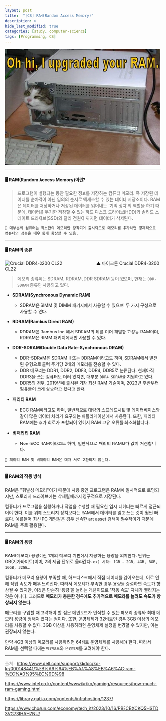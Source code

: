 ```yaml
---
layout: post
title:  "[CS] RAM(Random Access Memory)"
description: > 
hide_last_modified: true
categories: [study, computer-science]
tags: [Programming, CS]
---
```


![](../../../assets/img/blog/computer_science/ram.jpg)

-----
#### 🖥️ RAM(Random Access Memory)이란?

> 프로그램이 실행되는 동안 필요한 정보를 저장하는 컴퓨터 메모리. 즉 저장된 데이터를 순차적이 아닌 임의의 순서로 액세스할 수 있는 데이터 저장소이다. 
RAM은 데이터를 저장하거나 저장된 데이터를 읽어내는 ‘기억 장치’의 역할을 하기 때문에, 데이터를 무기한 저장할 수 있는 하드 디스크 드라이브(HDD)와 솔리드 스테이트 드라이브(SSD)와 달리 전원이 꺼지면 데이터가 삭제된다.

`📝 대부분의 컴퓨터는 최소한의 메모리만 장착되어 출시되므로 메모리를 추가하면 경제적으로 컴퓨터의 성능을 매우 쉽게 향상할 수 있음.`

-----
#### 🖥️ RAM의 종류

![Crucial DDR4-3200 CL22](https://velog.velcdn.com/images/seony-dev/post/5ec9abc8-35c0-430f-8075-0b4b92552d35/image.jpg)&nbsp;&nbsp;&nbsp;&nbsp;&nbsp;&nbsp;&nbsp;&nbsp;&nbsp;&nbsp;&nbsp;&nbsp;&nbsp;&nbsp;&nbsp;&nbsp;&nbsp;&nbsp;&nbsp;&nbsp;&nbsp;&nbsp;&nbsp;&nbsp;&nbsp;&nbsp;&nbsp;&nbsp;▲ 마이크론 Crucial DDR4-3200 CL22


> 메모리 종류에는 SDRAM, RDRAM, DDR SDRAM 등이 있으며, 현재는 `DDR-SDRAM` 종류만 사용되고 있다.

- **SDRAM(Synchronous Dynamic RAM)**
	- SDRAM은 SIMM 및 DIMM 패키지에서 사용할 수 있으며, 두 가지 구성으로 사용할 수 있다. 

- **RDRAM(Rambus Direct RAM)**
	- RDRAM은 Rambus Inc.에서 SDRAM의 뒤를 이어 개발한 고성능 RAM이며, RDRAM은 RIMM 패키지에서만 사용할 수 있다.
    
- **DDR-SDRAM(Double Data Rate-Synchronous DRAM)**
	- DDR-SDRAM은 SDRAM II 또는 DDRAM이라고도 하며, SDRAM에서 발전된 유형으로 클럭 주기당 2배의 메모리를 전송할 수 있다.	
 	- DDR 메모리는 DDR1, DDR2, DDR3, DDR4, DDR5로 분류된다. 현재아직 DDR3을 쓰는 컴퓨터도 더러 있지만, 대부분 `DDR4 SDRAM`을 지원하고 있다. 
    - DDR5의 경우, 2019년에 출시된 가장 최신 RAM 기술이며, 2023년 후반부터 점유율이 크게 상승하고 있다고 한다. 

- **패리티 RAM**
	- ECC RAM이라고도 하며, 일반적으로 대량의 스프레드시트 및 데이터베이스와 같이 많은 데이터 처리가 요구되는 애플리케이션에서 사용된다. 
    또한, 패리티 RAM에는 추가 회로가 포함되어 있어서 RAM 고유 오류를 최소화합니다.

- **비패리티 RAM**
	- Non-ECC RAM이라고도 하며, 일반적으로 패리티 RAM보다 값이 저렴합니다.
    
`📝 패리티 RAM 및 비패리티 RAM은 대개 서로 호환되지 않는다.`

-----
#### 🖥️ RAM의 작동 방식

RAM은 "휘발성 메모리"이기 때문에 사용 중인 프로그램은 RAM에 일시적으로 로딩되지만, 스토리지 드라이브에는 삭제될때까지 영구적으로 저장된다.

컴퓨터가 프로그램을 실행하거나 작업을 수행할 때 필요한 임시 데이터는 빠르게 접근되어야 한다. 이를 위해 스토리지 장치보다는 RAM에서 데이터를 읽고 쓰는 것이 훨씬 빠르다. 예를들어 최신 PC 게임같은 경우 신속한 art asset 검색이 필수적이기 때문에 RAM을 주로 활용한다.

-----

#### 🖥️ RAM의 용량

RAM(메모리) 용량이란 1개의 메모리 기판에서 제공하는 용량을 의미한다. 단위는 GB(기가바이트)이며, 2의 제곱 단위로 올라간다. 
`ex) 시작: 1GB → 2GB, 4GB, 8GB, 16GB, 32GB…`

컴퓨터가 메모리 용량이 부족할 때, 하드디스크에서 직접 데이터를 읽어오는데, 이로 인해 작업 속도가 매우 느려진다. 
따라서 메모리가 부족한 경우 용량을 증설하면 속도가 향상될 수 있지만, 이것은 단순히 ‘용량’을 늘리는 개념이므로 '작동 속도' 자체가 빨라지는 것은 아니다. 그러므로 **메모리가 충분한 경우에도 추가적으로 메모리를 늘려도 속도가 향상되지 않는다.**

메모리를 구입할 때 고려해야 할 점은 메인보드가 인식할 수 있는 메모리 종류와 최대 메모리 용량이 정해져 있다는 점이다. 
또한, 운영체제가 32비트인 경우 3GB 이상의 메모리를 사용할 수 없다. 3GB 이상을 사용하려면 운영체제 설정을 변경할 수 있지만, 이는 권장되지 않는다.

만약 4GB 이상의 메모리를 사용하려면 64비트 운영체제를 사용해야 한다. 따라서 RAM을 선택할 때에는 `메인보드`와 `운영체제`를 고려해야 한다.

-----
<span style="color : darkgray;">출처 : 
https://www.dell.com/support/kbdoc/ko-kr/000148441/%EB%A9%94%EB%AA%A8%EB%A6%AC-ram-%EC%A0%95%EC%9D%98
  
  https://www.intel.co.kr/content/www/kr/ko/gaming/resources/how-much-ram-gaming.html
  
https://library.gabia.com/contents/infrahosting/1237/
  
https://www.chosun.com/economy/tech_it/2023/10/16/PBECBXCKQ5HSTD3VG73IHAH7NU/
</span>